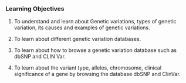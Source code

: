 ### Learning Objectives	

1.	To understand and learn about Genetic variations, types of genetic variation, its causes and examples of genetic variations.  

2.	To learn about different genetic variation databases.

3.	To learn about how to browse a genetic variation database such as   dbSNP and CLIN Var.

4.	To learn about the variant type, alleles, chromosome, clinical significance of a gene by browsing the database dbSNP and ClinVar.

